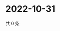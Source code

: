 # 2022-10-31

共 0 条

<!-- BEGIN WEIBO -->
<!-- 最后更新时间 Mon Oct 31 2022 13:32:13 GMT+0800 (China Standard Time) -->

<!-- END WEIBO -->
